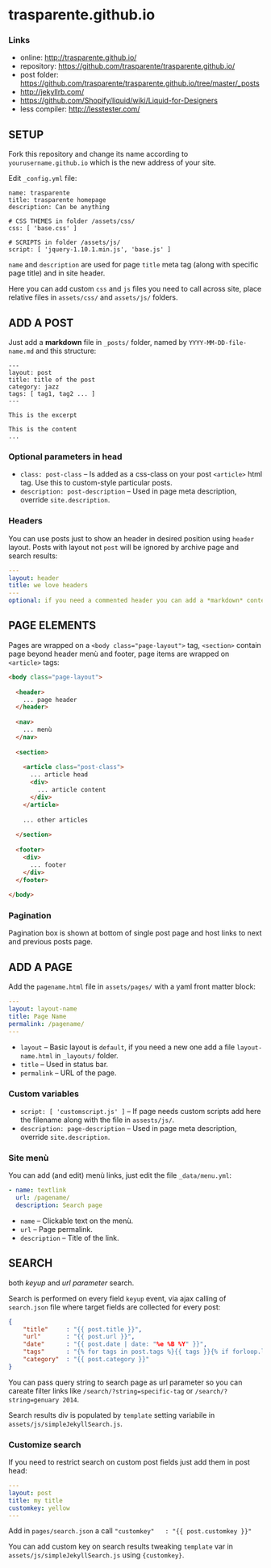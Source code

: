 trasparente.github.io
=====================

### Links

* online: http://trasparente.github.io/
* repository: https://github.com/trasparente/trasparente.github.io/
* post folder: https://github.com/trasparente/trasparente.github.io/tree/master/_posts
* http://jekyllrb.com/
* https://github.com/Shopify/liquid/wiki/Liquid-for-Designers
* less compiler: http://lesstester.com/

SETUP
-----

Fork this repository and change its name according to `yourusername.github.io` which is the new address of your site.

Edit `_config.yml` file:

```
name: trasparente
title: trasparente homepage
description: Can be anything

# CSS THEMES in folder /assets/css/
css: [ 'base.css' ]

# SCRIPTS in folder /assets/js/
script: [ 'jquery-1.10.1.min.js', 'base.js' ]
```

`name` and `description` are used for page `title` meta tag (along with specific page title) and in site header.

Here you can add custom `css` and `js` files you need to call across site, place relative files in `assets/css/` and `assets/js/` folders.

ADD A POST
----------

Just add a **markdown** file in `_posts/` folder, named by `YYYY-MM-DD-file-name.md` and this structure:

```
---
layout: post
title: title of the post
category: jazz
tags: [ tag1, tag2 ... ]
---

This is the excerpt

This is the content
...
```

### Optional parameters in head

* `class: post-class` – Is added as a css-class on your post `<article>` html tag. Use this to custom-style particular posts.
* `description: post-description` – Used in page meta description, override `site.description`.

### Headers

You can use posts just to show an header in desired position using `header` layout. Posts with layout not `post` will be ignored by archive page and search results:

```yaml
---
layout: header
title: we love headers
---
optional: if you need a commented header you can add a *markdown* content here.
```

PAGE ELEMENTS
-------------

Pages are wrapped on a `<body class="page-layout">` tag, `<section>` contain page beyond header menù and footer, page items are wrapped on `<article>` tags:

```html
<body class="page-layout">
  
  <header>
    ... page header
  </header>
  
  <nav>
    ... menù
  </nav>
  
  <section>
    
    <article class="post-class">
      ... article head
      <div>
        ... article content
      </div>
    </article>
    
    ... other articles
    
  </section>
  
  <footer>
    <div>
      ... footer
    </div>
  </footer>
  
</body>
```

### Pagination

Pagination box is shown at bottom of single post page and host links to next and previous posts page.

ADD A PAGE
----------

Add the `pagename.html` file in `assets/pages/` with a yaml front matter block:

```yaml
---
layout: layout-name
title: Page Name
permalink: /pagename/
---
```

* `layout` – Basic layout is `default`, if you need a new one add a file `layout-name.html` in `_layouts/` folder.
* `title` – Used in status bar.
* `permalink` – URL of the page.

### Custom variables

* `script: [ 'customscript.js' ]` – If page needs custom scripts add here the filename along with the file in `assests/js/`.
* `description: page-description` – Used in page meta description, override `site.description`.

### Site menù

You can add (and edit) menù links, just edit the file `_data/menu.yml`:

```yaml
- name: textlink
  url: /pagename/
  description: Search page
```

* `name` – Clickable text on the menù.
* `url` – Page permalink.
* `description` – Title of the link.

SEARCH
------

both *keyup* and *url parameter* search.

Search is performed on every field `keyup` event, via ajax calling of `search.json` file where target fields are collected for every post:

```json
{
    "title"     : "{{ post.title }}",
    "url"       : "{{ post.url }}",
    "date"      : "{{ post.date | date: "%e %B %Y" }}",
    "tags"      : "{% for tags in post.tags %}{{ tags }}{% if forloop.last %}{% else %}, {% endif %}{% endfor %}",
    "category"  : "{{ post.category }}"
}
```

You can pass query string to search page as url parameter so you can careate filter links like `/search/?string=specific-tag` or `/search/?string=genuary 2014`.

Search results div is populated by `template` setting variabile in `assets/js/simpleJekyllSearch.js`.

### Customize search

If you need to restrict search on custom post fields just add them in post head:

```yaml
---
layout: post
title: my title
customkey: yellow
---
```

Add in `pages/search.json` a call `"customkey"   : "{{ post.customkey }}"`

You can add custom key on search results tweaking `template` var in `assets/js/simpleJekyllSearch.js` using `{customkey}`.